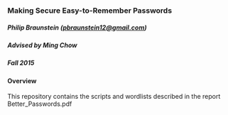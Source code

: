 ### Making Secure Easy-to-Remember Passwords
##### Philip Braunstein (pbraunstein12@gmail.com)
##### Advised by Ming Chow
##### Fall 2015

#### Overview
This repository contains the scripts and wordlists described in the report
Better\_Passwords.pdf
